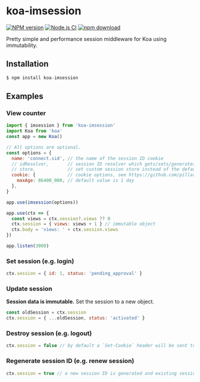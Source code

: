 # koa-imsession

[![NPM version][npm-image]][npm-url]
[![Node.js CI](https://github.com/xuxucode/koa-imsession/actions/workflows/nodejs.yml/badge.svg)](https://github.com/xuxucode/koa-imsession/actions/workflows/nodejs.yml)
[![npm download][download-image]][download-url]

[npm-image]: https://img.shields.io/npm/v/koa-imsession.svg?style=flat-square
[npm-url]: https://npmjs.org/package/koa-imsession
[download-image]: https://img.shields.io/npm/dm/koa-imsession.svg?style=flat-square
[download-url]: https://npmjs.org/package/koa-imsession

Pretty simple and performance session middleware for Koa using immutability.

## Installation

```js
$ npm install koa-imsession
```

## Examples

### View counter

```js
import { imsession } from 'koa-imsession'
import Koa from 'koa'
const app = new Koa()

// All options are optional.
const options = {
  name: 'connect.sid', // the name of the session ID cookie
  // idResolver,       // session ID resolver which gets/sets/generates the session ID
  // store,            // set custom session store instead of the default `MemoryStore` instance
  cookie: {            // cookie options, see https://github.com/pillarjs/cookies
    maxAge: 86400_000, // default value is 1 day
  },
}

app.use(imsession(options))

app.use(ctx => {
  const views = ctx.session?.views ?? 0
  ctx.session = { views: views + 1 } // immutable object
  ctx.body = 'views: ' + ctx.session.views
})

app.listen(3000)
```

### Set session (e.g. login)

```js
ctx.session = { id: 1, status: 'pending_approval' }
```

### Update session

**Session data is immutable.** Set the session to a new object.

```js
const oldSession = ctx.session
ctx.session = { ...oldSession, status: 'activated' }
```

### Destroy session (e.g. logout)

```js
ctx.session = false // by default a `Set-Cookie` header will be sent to remove the cookie
```

### Regenerate session ID (e.g. renew session)

```js
ctx.session = true // a new session ID is generated and existing session data is preserved
```
